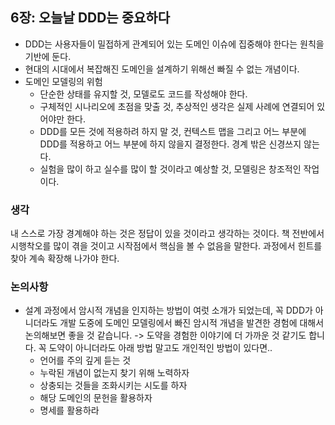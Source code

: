 ## 6장: 오늘날 DDD는 중요하다

- DDD는 사용자들이 밀접하게 관계되어 있는 도메인 이슈에 집중해야 한다는 원칙을 기반에 둔다.
- 현대의 시대에서 복잡해진 도메인을 설계하기 위해선 빠질 수 없는 개념이다.
- 도메인 모델링의 위험
  - 단순한 상태를 유지할 것, 모델로도 코드를 작성해야 한다.
  - 구체적인 시나리오에 초점을 맞출 것, 추상적인 생각은 실제 사례에 연결되어 있어야만 한다.
  - DDD를 모든 것에 적용하려 하지 말 것, 컨텍스트 맵을 그리고 어느 부분에 DDD를 적용하고 어느 부분에 하지 않을지 결정한다. 경계 밖은 신경쓰지 않는다.
  - 실험을 많이 하고 실수를 많이 할 것이라고 예상할 것, 모델링은 창조적인 작업이다.

### 생각

내 스스로 가장 경계해야 하는 것은 정답이 있을 것이라고 생각하는 것이다. 책 전반에서 시행착오를 많이 겪을 것이고 시작점에서 핵심을 볼 수 없음을 말한다. 과정에서 힌트를 찾아 계속 확장해 나가야 한다.

### 논의사항

- 설계 과정에서 암시적 개념을 인지하는 방법이 여럿 소개가 되었는데, 꼭 DDD가 아니더라도 개발 도중에 도메인 모델링에서 빠진 암시적 개념을 발견한 경험에 대해서 논의해보면 좋을 것 같습니다. -> 도약을 경험한 이야기에 더 가까운 것 같기도 합니다. 꼭 도약이 아니더라도 아래 방법 말고도 개인적인 방법이 있다면..
  - 언어를 주의 깊게 듣는 것
  - 누락된 개념이 없는지 찾기 위해 노력하자
  - 상충되는 것들을 조화시키는 시도를 하자
  - 해당 도메인의 문헌을 활용하자
  - 명세를 활용하라